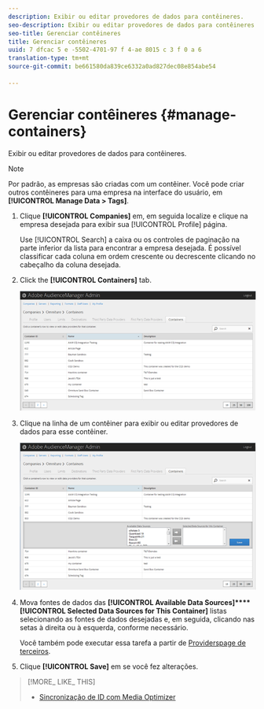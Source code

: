 ```yaml
---
description: Exibir ou editar provedores de dados para contêineres.
seo-description: Exibir ou editar provedores de dados para contêineres.
seo-title: Gerenciar contêineres
title: Gerenciar contêineres
uuid: 7 dfcac 5 e -5502-4701-97 f 4-ae 8015 c 3 f 0 a 6
translation-type: tm+mt
source-git-commit: be661580da839ce6332a0ad827dec08e854abe54

---
```



# Gerenciar contêineres {#manage-containers}

Exibir ou editar provedores de dados para contêineres.

<!-- t_containers.xml -->

>[!NOTE]
>
>Por padrão, as empresas são criadas com um contêiner. Você pode criar outros contêineres para uma empresa na interface do usuário, em **[!UICONTROL Manage Data > Tags]**.

1. Clique **[!UICONTROL Companies]** em, em seguida localize e clique na empresa desejada para exibir sua [!UICONTROL Profile] página.

   Use [!UICONTROL Search] a caixa ou os controles de paginação na parte inferior da lista para encontrar a empresa desejada. É possível classificar cada coluna em ordem crescente ou decrescente clicando no cabeçalho da coluna desejada.

1. Click the **[!UICONTROL Containers]** tab.

   ![](assets/containers.png)

1. Clique na linha de um contêiner para exibir ou editar provedores de dados para esse contêiner.

   ![Resultado da etapa](assets/containers_edit.png)

1. Mova fontes de dados das **[!UICONTROL Available Data Sources]****[!UICONTROL Selected Data Sources for This Container]** listas selecionando as fontes de dados desejadas e, em seguida, clicando nas setas à direita ou à esquerda, conforme necessário.

   Você também pode executar essa tarefa a partir de [Providerspage de terceiros](../companies/admin-third-party-providers.md#task_E942DD674D794BA6B8EFD52FD866E689).

1. Clique **[!UICONTROL Save]** em se você fez alterações.

>[!MORE_ LIKE_ THIS]
>
>* [Sincronização de ID com Media Optimizer](../companies/admin-amo-sync.md#concept_2B5537233DAA4860B3503B344F937D83)

